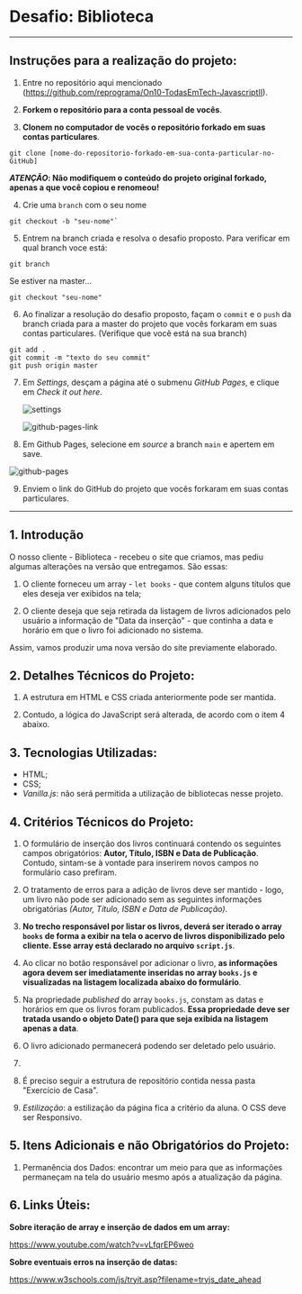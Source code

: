 # Desafio: Biblioteca

---
## Instruções para a realização do projeto:

1. Entre no repositório aqui mencionado (https://github.com/reprograma/On10-TodasEmTech-JavascriptII).

2. **Forkem o repositório para a conta pessoal de vocês**.

3. **Clonem no computador de vocês o repositório forkado em suas contas particulares**.

```
git clone [nome-do-repositorio-forkado-em-sua-conta-particular-no-GitHub]
```

**_ATENÇÃO_: Não modifiquem o conteúdo do projeto original forkado, apenas a que você copiou e renomeou!**

4. Crie uma `branch` com o seu nome

```
git checkout -b "seu-nome"`
```

5. Entrem na branch criada e resolva o desafio proposto. Para verificar em qual branch voce está:

```
git branch
```

Se estiver na master...

```
git checkout "seu-nome"
```

6. Ao finalizar a resolução do desafio proposto, façam o `commit` e o `push` da branch criada para a master do projeto que vocês forkaram em suas contas particulares.
(Verifique que você está na sua branch)

```
git add .
git commit -m "texto do seu commit"
git push origin master
```

7. Em *Settings*, desçam a página até o submenu *GitHub Pages*, e clique em *Check it out here*.
   
   ![settings](../assets/settings-github.png)

   ![github-pages-link](../assets/github-pages-link.png)

8. Em Github Pages, selecione em *source* a branch `main` e apertem em save.

![github-pages](../assets/githubpages-source-selection.png)

9.  Enviem o link do GitHub do projeto que vocês forkaram em suas contas particulares.

---

## 1. Introdução

O nosso cliente - Biblioteca - recebeu o site que criamos, mas pediu algumas alterações na versão que entregamos. São essas:

1. O cliente forneceu um array -  `let books` - que contem alguns títulos que eles deseja ver exibidos na tela;
   
2. O cliente deseja que seja retirada da listagem de livros adicionados pelo usuário a informação de "Data da inserção" - que continha a data e horário em que o livro foi adicionado no sistema.

Assim, vamos produzir uma nova versão do site previamente elaborado.

## 2. Detalhes Técnicos do Projeto:

1. A estrutura em HTML e CSS criada anteriormente pode ser mantida.
   
2. Contudo, a lógica do JavaScript será alterada, de acordo com o item 4 abaixo.

## 3. Tecnologias Utilizadas:

- HTML;
- CSS;
- *Vanilla.js*: não será permitida a utilização de bibliotecas nesse projeto.

## 4. Critérios Técnicos do Projeto: 

1. O formulário de inserção dos livros continuará contendo os seguintes campos obrigatórios: **Autor, Título, ISBN e Data de Publicação**. Contudo, sintam-se à vontade para inserirem novos campos no formulário caso prefiram.

2. O tratamento de erros para a adição de livros deve ser mantido - logo, um livro não pode ser adicionado sem as seguintes informações obrigatórias *(Autor, Título, ISBN e Data de Publicação)*. 

3. **No trecho responsável por listar os livros, deverá ser iterado o array `books` de forma a exibir na tela o acervo de livros disponibilizado pelo cliente. Esse array está declarado no arquivo `script.js`**.

4. Ao clicar no botão responsável por adicionar o livro, **as informações agora devem ser imediatamente inseridas no array `books.js` e visualizadas na listagem localizada abaixo do formulário**. 
   
5. Na propriedade *published* do array `books.js`, constam as datas e horários em que os livros foram publicados. **Essa propriedade deve ser tratada usando o objeto Date() para que seja exibida na listagem apenas a data**. 
   
6. O livro adicionado permanecerá podendo ser deletado pelo usuário.
   
7. <!-- A informação de data de inserção deverá ser removida da listagem de livros.**Na listagem dos livros inseridos, deverá vir uma informação nova, denominada "Data da inserção", contendo a data e o horário em que o livro foi inserido no sistema**. ESTE ITEM FOI RETIRADO-->
   
8. É preciso seguir a estrutura de repositório contida nessa pasta "Exercício de Casa".
   
9.  *Estilização*: a estilização da página fica a critério da aluna. O CSS deve ser Responsivo. 
   
## 5. Itens Adicionais e não Obrigatórios do Projeto: 

1. Permanência dos Dados: encontrar um meio para que as informações permaneçam na tela do usuário mesmo após a atualização da página.

## 6. Links Úteis: 

**Sobre iteração de array e inserção de dados em um array:**

https://www.youtube.com/watch?v=vLfqrEP6weo

**Sobre eventuais erros na inserção de datas:**

https://www.w3schools.com/js/tryit.asp?filename=tryjs_date_ahead



